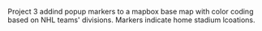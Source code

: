 Project 3 addind popup markers to a mapbox base map with color coding based on NHL teams' divisions. Markers indicate home stadium lcoations. 
